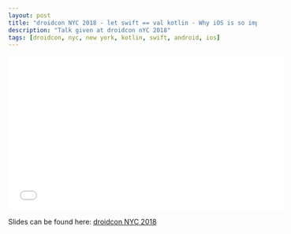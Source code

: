```yaml
---
layout: post
title: "droidcon NYC 2018 - let swift == val kotlin - Why iOS is so important for Android, and vice versa"
description: "Talk given at droidcon nYC 2018"
tags: [droidcon, nyc, new york, kotlin, swift, android, ios]
---
```


<iframe width="560" height="315" src="//www.youtube.com/embed/9UsiG9BzeRg" frameborder="0"></iframe>

Slides can be found here: [droidcon NYC 2018](https://speakerdeck.com/jorgecoca/let-swift-equals-equals-val-kotlin-why-ios-is-so-important-for-android-and-vice-versa)
